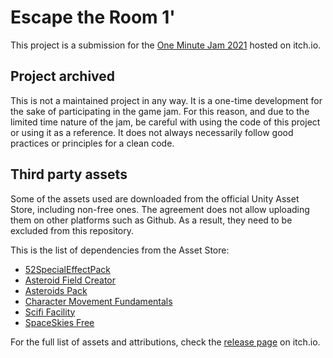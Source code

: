 # Escape the Room 1'

This project is a submission for the [One Minute Jam 2021](https://itch.io/jam/one-minute-jam/rate/1286049) hosted on itch.io.

## Project archived

This is not a maintained project in any way. It is a one-time development for the sake of participating in the game jam. For this reason, and due to the limited time nature of the jam, be careful with using the code of this project or using it as a reference. It does not always necessarily follow good practices or principles for a clean code.

## Third party assets

Some of the assets used are downloaded from the official Unity Asset Store, including non-free ones. The agreement does not allow uploading them on other platforms such as Github. As a result, they need to be excluded from this repository.

This is the list of dependencies from the Asset Store:

- [52SpecialEffectPack](https://assetstore.unity.com/packages/vfx/particles/spells/52-special-effects-pack-10419)
- [Asteroid Field Creator](https://assetstore.unity.com/packages/tools/level-design/asteroid-field-creator-1-5-143661)
- [Asteroids Pack](https://assetstore.unity.com/packages/3d/environments/asteroids-pack-84988)
- [Character Movement Fundamentals](https://assetstore.unity.com/packages/tools/physics/character-movement-fundamentals-144966)
- [Scifi Facility](https://assetstore.unity.com/packages/3d/environments/sci-fi/sci-fi-facility-116916)
- [SpaceSkies Free](https://assetstore.unity.com/packages/2d/textures-materials/sky/spaceskies-free-80503)

For the full list of assets and attributions, check the [release page](https://epaezrubio.itch.io/escape-the-room-1) on itch.io.